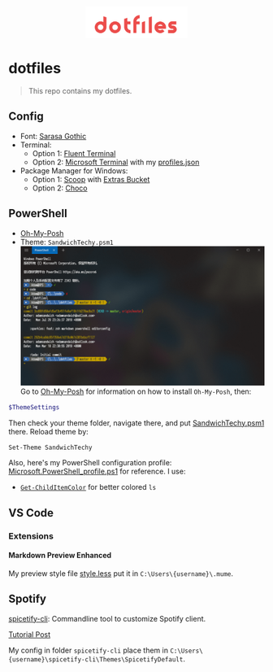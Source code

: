 <div align="center"><img src="logo.svg" alt="icon" width="40%" /></div>

# dotfiles
> This repo contains my dotfiles.

## Config

- Font: [Sarasa Gothic](https://github.com/be5invis/Sarasa-Gothic)
- Terminal: 
  - Option 1: [Fluent Terminal](https://github.com/felixse/FluentTerminal)
  - Option 2: [Microsoft Terminal](https://github.com/microsoft/terminal) with my [profiles.json](/Microsoft-Terminal/profiles.json)
- Package Manager for Windows:
  - Option 1: [Scoop](https://github.com/lukesampson/scoop) with [Extras Bucket](https://github.com/lukesampson/scoop-extras)
  - Option 2: [Choco](https://github.com/chocolatey/choco)

## PowerShell

- [Oh-My-Posh](https://github.com/JanDeDobbeleer/oh-my-posh)
- Theme: `SandwichTechy.psm1`
![PowerShell](assets/PowerShell.png)
Go to [Oh-My-Posh](https://github.com/JanDeDobbeleer/oh-my-posh) for information on how to install `Oh-My-Posh`, then:

```PowerShell
$ThemeSettings
```

Then check your theme folder, navigate there, and put [SandwichTechy.psm1](/PowerShell/SandwichTechy.psm1) there.
Reload theme by:

```PowerShell
Set-Theme SandwichTechy
```

Also, here's my PowerShell configuration profile: [Microsoft.PowerShell_profile.ps1](/PowerShell/Microsoft.PowerShell_profile.ps1) for reference.
I use:

- [`Get-ChildItemColor`](https://github.com/joonro/Get-ChildItemColor) for better colored `ls`

## VS Code

### Extensions

#### Markdown Preview Enhanced
My preview style file [style.less](/VSCode-Extensions/) put it in `C:\Users\{username}\.mume`.

## Spotify
[spicetify-cli](https://github.com/khanhas/spicetify-cli): Commandline tool to customize Spotify client.


[Tutorial Post](https://sspai.com/post/55954)


My config in folder `spicetify-cli` place them in `C:\Users\{username}\spicetify-cli\Themes\SpicetifyDefault`.
